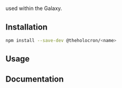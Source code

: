 # <name>

<description> used within the Galaxy.

## Installation

```bash
npm install --save-dev @theholocron/<name>
```

## Usage

<!-- fill out the usage with examples -->

## Documentation

<!-- document the api(s), or how to use with examples -->

